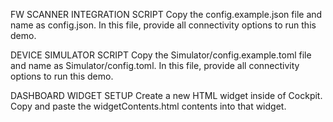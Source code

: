FW SCANNER INTEGRATION SCRIPT
Copy the config.example.json file and name as config.json.  In this file, provide all connectivity options to run this demo.

DEVICE SIMULATOR SCRIPT
Copy the Simulator/config.example.toml file and name as Simulator/config.toml.  In this file, provide all connectivity options to run this demo.

DASHBOARD WIDGET SETUP
Create a new HTML widget inside of Cockpit.  
Copy and paste the widgetContents.html contents into that widget.